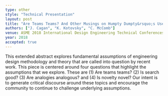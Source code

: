```yaml
---
type: other
style: "Technical Presentation"
layout: post
title: "Are Teams Teams? And Other Musings on Humpty Dumpty&rsquo;s Use of Language In The Design World"
authors: ["J. Cagan", "K. Kotovsky", "C. McComb"]
venue: ASME 2018 International Design Engineering Technical Conferences and Computers and Information in Engineering Conference
year: 2018
accepted: true
---
```

This extended abstract explores fundamental assumptions of engineering design methodology and theory that are called into question by recent work. This piece is centered around four questions that highlight the assumptions that we explore. These are (1) Are teams teams? (2) Is search good? (3) Are analogies analogous? and (4) Is novelty novel? Our intent is to generate critical discourse around these topics and encourage the community to continue to challenge underlying assumptions.
